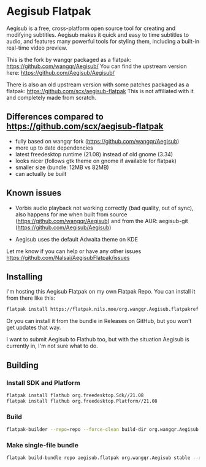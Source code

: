 # Aegisub Flatpak

Aegisub is a free, cross-platform open source tool for creating and modifying subtitles. Aegisub makes it quick and easy to time subtitles to audio, and features many powerful tools for styling them, including a built-in real-time video preview.

This is the fork by wangqr packaged as a flatpak: https://github.com/wangqr/Aegisub/
You can find the upstream version here: https://github.com/Aegisub/Aegisub/

There is also an old upstream version with some patches packaged as a flatpak: https://github.com/scx/aegisub-flatpak
This is not affiliated with it and completely made from scratch.

## Differences compared to https://github.com/scx/aegisub-flatpak

- fully based on wangqr fork (https://github.com/wangqr/Aegisub)
- more up to date dependencies
- latest freedesktop runtime (21.08) instead of old gnome (3.34)
- looks nicer (follows gtk theme on gnome if available for flatpak)
- smaller size (bundle: 12MB vs 82MB)
- can actually be built

## Known issues

- Vorbis audio playback not working correctly (bad quality, out of sync), also happens for me when built from source (https://github.com/wangqr/Aegisub) and from the AUR: aegisub-git (https://github.com/Aegisub/Aegisub)

- Aegisub uses the default Adwaita theme on KDE

Let me know if you can help or have any other issues https://github.com/Nalsai/AegisubFlatpak/issues

## Installing

I'm hosting this Aegisub Flatpak on my own Flatpak Repo. You can install it from there like this:

```bash
flatpak install https://flatpak.nils.moe/org.wangqr.Aegisub.flatpakref
```
Or you can install it from the bundle in Releases on GitHub, but you won't get updates that way.

I want to submit Aegisub to Flathub too, but with the situation Aegisub is currently in, I'm not sure what to do.

## Building

### Install SDK and Platform

```bash
flatpak install flathub org.freedesktop.Sdk//21.08
flatpak install flathub org.freedesktop.Platform//21.08
```

### Build

```bash
flatpak-builder --repo=repo --force-clean build-dir org.wangqr.Aegisub.yml
```

### Make single-file bundle

```bash
flatpak build-bundle repo aegisub.flatpak org.wangqr.Aegisub stable --runtime-repo="https://flathub.org/repo/flathub.flatpakrepo"
```

